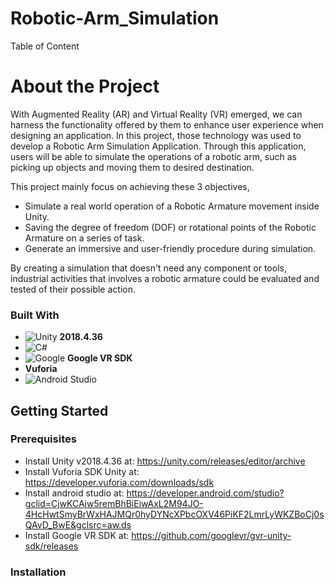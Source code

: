 # Robotic-Arm_Simulation

Table of Content

# About the Project
With Augmented Reality (AR) and Virtual Reality (VR) emerged, we can harness the functionality offered by them to enhance user experience when designing an application. In this project, those technology was used to develop a Robotic Arm Simulation Application. Through this application, users will be able to simulate the operations of a robotic arm, such as picking up objects and moving them to desired destination. 

This project mainly focus on achieving these 3 objectives,
- Simulate a real world operation of a Robotic Armature movement inside Unity.
- Saving the degree of freedom (DOF) or rotational points of the Robotic Armature on a series of task.
- Generate an immersive and user-friendly procedure during simulation.

By creating a simulation that doesn't need any component or tools, industrial activities that involves a robotic armature could be evaluated and tested of their possible action.

### Built With
- ![Unity](https://img.shields.io/badge/unity-%23000000.svg?style=for-the-badge&logo=unity&logoColor=white) __2018.4.36__
- ![C#](https://img.shields.io/badge/c%23-%23239120.svg?style=for-the-badge&logo=c-sharp&logoColor=white)
- ![Google](https://img.shields.io/badge/google-4285F4?style=for-the-badge&logo=google&logoColor=white) __Google VR SDK__
- __Vuforia__
- ![Android Studio](https://img.shields.io/badge/Android%20Studio-3DDC84.svg?style=for-the-badge&logo=android-studio&logoColor=white)

## Getting Started

### Prerequisites
- Install Unity v2018.4.36 at: https://unity.com/releases/editor/archive
- Install Vuforia SDK Unity at: https://developer.vuforia.com/downloads/sdk
- Install android studio at: https://developer.android.com/studio?gclid=CjwKCAjw5remBhBiEiwAxL2M94JO-4HcHwtSmyBrWxHAJMQr0hyDYNcXPbcOXV46PiKF2LmrLyWKZBoCj0sQAvD_BwE&gclsrc=aw.ds
- Install Google VR SDK at: https://github.com/googlevr/gvr-unity-sdk/releases

### Installation
